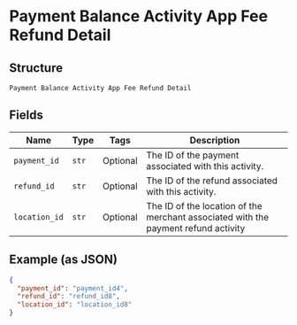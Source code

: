
# Payment Balance Activity App Fee Refund Detail

## Structure

`Payment Balance Activity App Fee Refund Detail`

## Fields

| Name | Type | Tags | Description |
|  --- | --- | --- | --- |
| `payment_id` | `str` | Optional | The ID of the payment associated with this activity. |
| `refund_id` | `str` | Optional | The ID of the refund associated with this activity. |
| `location_id` | `str` | Optional | The ID of the location of the merchant associated with the payment refund activity |

## Example (as JSON)

```json
{
  "payment_id": "payment_id4",
  "refund_id": "refund_id8",
  "location_id": "location_id8"
}
```

